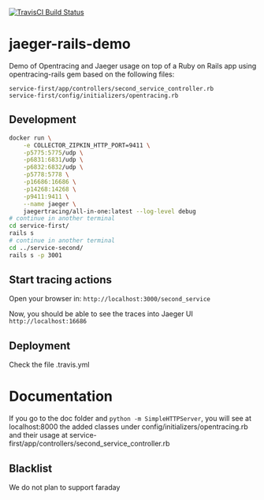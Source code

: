 [![TravisCI Build Status](https://travis-ci.org/nicosmaris/jaeger-rails-demo.svg?branch=master)](https://travis-ci.org/nicosmaris/jaeger-rails-demo)

# jaeger-rails-demo

Demo of Opentracing and Jaeger usage on top of a Ruby on Rails app using opentracing-rails gem based on the following files:
```
service-first/app/controllers/second_service_controller.rb
service-first/config/initializers/opentracing.rb
```

## Development

```bash
docker run \
    -e COLLECTOR_ZIPKIN_HTTP_PORT=9411 \
    -p5775:5775/udp \
    -p6831:6831/udp \
    -p6832:6832/udp \
    -p5778:5778 \
    -p16686:16686 \
    -p14268:14268 \
    -p9411:9411 \
    --name jaeger \
    jaegertracing/all-in-one:latest --log-level debug
# continue in another terminal
cd service-first/
rails s
# continue in another terminal
cd ../service-second/
rails s -p 3001
```

## Start tracing actions

Open your browser in:
`http://localhost:3000/second_service`

Now, you should be able to see the traces into Jaeger UI `http://localhost:16686`

## Deployment

Check the file .travis.yml

# Documentation

If you go to the doc folder and `python -m SimpleHTTPServer`, you will see at localhost:8000 the added classes under config/initializers/opentracing.rb and their usage at service-first/app/controllers/second_service_controller.rb

## Blacklist

We do not plan to support faraday
